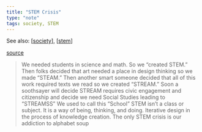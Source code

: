 ```yaml
---
title: "STEM Crisis"
type: "note"
tags: society, STEM 
---
```


See also: [[society]], [[stem]]

[source](https://medium.com/@jgmac1106/the-stem-crisis-349deacbb578#.wshsqndbo)

> We needed students in science and math. So we “created STEM.”
> Then folks decided that art needed a place in design thinking so we made “STEAM.”
> Then another smart someone decided that all of this work required texts we read so we created “STREAM.”
> Soon a soothsayer will decide STREAM requires civic engagement and citizenship and decide we need Social Studies leading to “STREAMSS”
> We used to call this “School”
> STEM isn’t a class or subject. It is a way of being, thinking, and doing.
> Iterative design in the process of knowledge creation.
> The only STEM crisis is our addiction to alphabet soup 





[//begin]: # "Autogenerated link references for markdown compatibility"
[society]: society "Society"
[stem]: ..%2FTeaching%2Fstem "STEM"
[//end]: # "Autogenerated link references"
